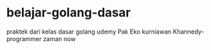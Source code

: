 # belajar-golang-dasar

praktek dari kelas dasar golang udemy Pak Eko kurniawan Khannedy-programmer zaman now
